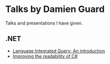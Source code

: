 # Talks by Damien Guard

Talks and presentations I have given.

## .NET

- [Language Integrated Query: An introduction](/DotNet/LINQ-Introduction/LINQ-Introduction.md)
- [Improving the readability of C#](/DotNet/Readability-CSharp/Readability-CSharp.md)
